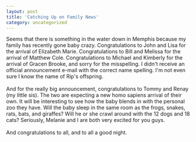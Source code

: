 ```yaml
---
layout: post
title: 'Catching Up on Family News'
category: uncategorized
---
```


Seems that there is something in the water down in Memphis because my family has recently gone baby crazy.  Congratulations to John and Lisa for the arrival of Elizabeth Marie.  Congratulations to Bill and Melissa for the arrival of Matthew Cole.  Congratulations to Michael and Kimberly for the arrival of Gracen Brooke, and sorry for the misspelling.  I didn't receive an official announcement e-mail with the correct name spelling.  I'm not even sure I know the name of Rip's offspring.<br /><br />And for the really big announcement, congratulations to Tommy and Renay (my little sis).  The two are expecting a new homo sapiens arrival of their own.  It will be interesting to see how the baby blends in with the personal zoo they have.  Will the baby sleep in the same room as the frogs, snakes, rats, bats, and giraffes?  Will he or she crawl around with the 12 dogs and 18 cats?  Seriously, Melanie and I are both very excited for you guys.<br /><br />And congratulations to all, and to all a good night.  <br /><br /><br />
